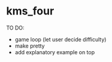 # kms_four
 
TO DO:
- game loop (let user decide difficulty)
- make pretty
- add explanatory example on top